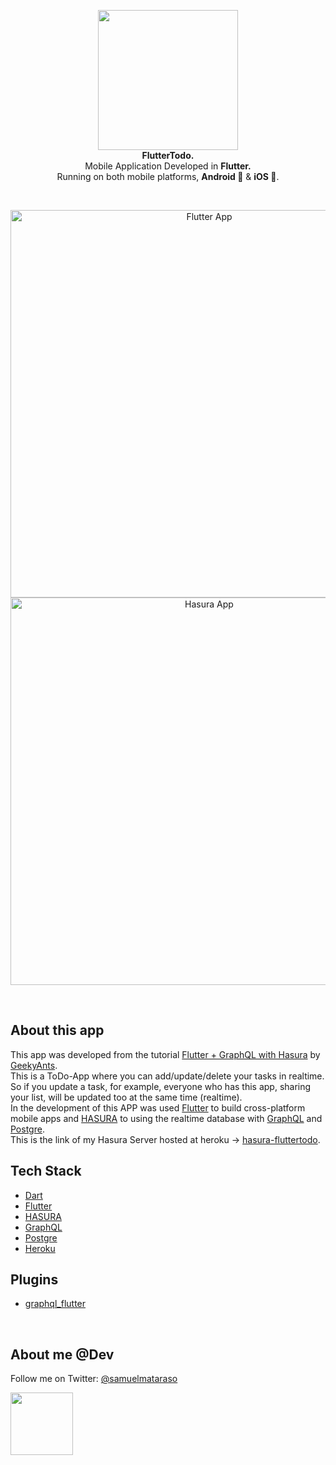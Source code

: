 <!-- header section -->
<p align="center">
  <img src="https://i.imgur.com/mXoNCIi.png" height="224" /><br/>
  <span><b>FlutterTodo.</b></span><br/>
  <span>Mobile Application Developed in <b>Flutter.</b></span><br/>
  <span>Running on both mobile platforms, <b>Android 🤖</b> & <b>iOS 🍎</b>. </span><br/>
</p>
<!-- header section END -->

<br/>
<!-- show case/gif section -->
<p align="center">
    <img alt="Flutter App" height="620" src="https://media.giphy.com/media/S9tX4ZTfOn1E0GcZIt/giphy.gif" />
    <img alt="Hasura App" height="620" src="https://media.giphy.com/media/VJlmuJzhNt6XIZXxZA/giphy.gif" />
</p>
<!-- show case/gif section END -->

<br/>

<!-- about app and course section -->

## About this app

This app was developed from the tutorial [Flutter + GraphQL with Hasura](https://blog.geekyants.com/flutter-graphql-with-hasura-d4d0b34621da)
by [GeekyAnts](https://blog.geekyants.com/@geekyants). <br/>
This is a ToDo-App where you can add/update/delete your tasks in realtime. So if you update a task, for example, everyone who has this app, sharing your list, will be updated too at the same time (realtime).
<br/>
In the development of this APP was used [Flutter](https://flutter.dev/) to build cross-platform mobile apps and [HASURA](https://hasura.io/) to using the realtime database with [GraphQL](https://graphql.org/) and [Postgre](https://www.postgresql.org/).
<br/>
This is the link of my Hasura Server hosted at heroku -> [hasura-fluttertodo](https://hasura-fluttertodo.herokuapp.com).

## Tech Stack

- [Dart](https://dart.dev/)
- [Flutter](https://flutter.dev/)
- [HASURA](https://hasura.io/)
- [GraphQL](https://graphql.org/)
- [Postgre](https://www.postgresql.org/)
- [Heroku](https://www.heroku.com/)

## Plugins

- [graphql_flutter](https://pub.dev/packages/graphql_flutter)

<br/>

<!-- about me -->

## About me @Dev

Follow me on Twitter: [@samuelmataraso](https://twitter.com/samuelmataraso)

<a href="https://twitter.com/samuelmataraso" target="_blank">
<img src="https://twitter.com/samuelmataraso/profile_image?size=original" height="100" /></a>

<!-- about me  END -->
